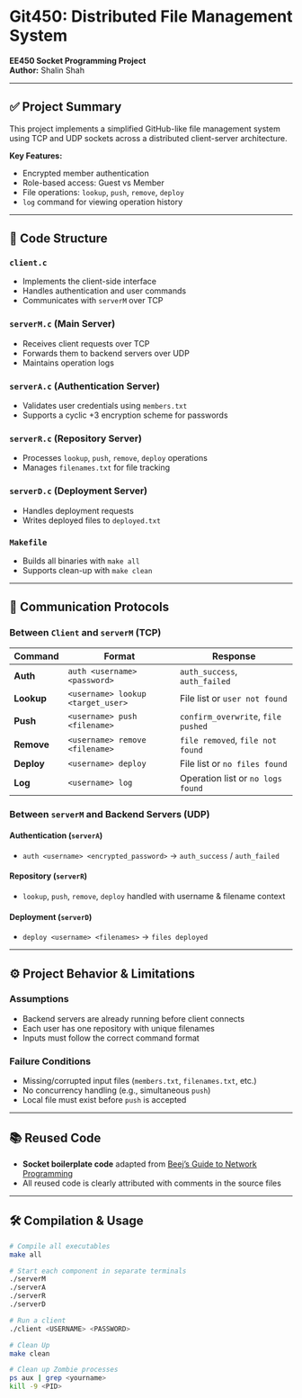 # Git450: Distributed File Management System  
**EE450 Socket Programming Project**  
**Author:** Shalin Shah  

---

## ✅ Project Summary
This project implements a simplified GitHub-like file management system using TCP and UDP sockets across a distributed client-server architecture.

**Key Features:**
- Encrypted member authentication
- Role-based access: Guest vs Member
- File operations: `lookup`, `push`, `remove`, `deploy`
- `log` command for viewing operation history

---

## 📁 Code Structure

### `client.c`
- Implements the client-side interface
- Handles authentication and user commands
- Communicates with `serverM` over TCP

### `serverM.c` (Main Server)
- Receives client requests over TCP
- Forwards them to backend servers over UDP
- Maintains operation logs

### `serverA.c` (Authentication Server)
- Validates user credentials using `members.txt`
- Supports a cyclic +3 encryption scheme for passwords

### `serverR.c` (Repository Server)
- Processes `lookup`, `push`, `remove`, `deploy` operations
- Manages `filenames.txt` for file tracking

### `serverD.c` (Deployment Server)
- Handles deployment requests
- Writes deployed files to `deployed.txt`

### `Makefile`
- Builds all binaries with `make all`
- Supports clean-up with `make clean`

---

## 💬 Communication Protocols

### Between `Client` and `serverM` (TCP)

| Command        | Format                                 | Response                                 |
|----------------|----------------------------------------|------------------------------------------|
| **Auth**       | `auth <username> <password>`           | `auth_success`, `auth_failed`            |
| **Lookup**     | `<username> lookup <target_user>`      | File list or `user not found`            |
| **Push**       | `<username> push <filename>`           | `confirm_overwrite`, `file pushed`       |
| **Remove**     | `<username> remove <filename>`         | `file removed`, `file not found`         |
| **Deploy**     | `<username> deploy`                    | File list or `no files found`            |
| **Log**        | `<username> log`                       | Operation list or `no logs found`        |

### Between `serverM` and Backend Servers (UDP)

#### Authentication (`serverA`)
- `auth <username> <encrypted_password>` → `auth_success` / `auth_failed`

#### Repository (`serverR`)
- `lookup`, `push`, `remove`, `deploy` handled with username & filename context

#### Deployment (`serverD`)
- `deploy <username> <filenames>` → `files deployed`

---

## ⚙️ Project Behavior & Limitations

### Assumptions
- Backend servers are already running before client connects
- Each user has one repository with unique filenames
- Inputs must follow the correct command format

### Failure Conditions
- Missing/corrupted input files (`members.txt`, `filenames.txt`, etc.)
- No concurrency handling (e.g., simultaneous `push`)
- Local file must exist before `push` is accepted

---

## 📚 Reused Code
- **Socket boilerplate code** adapted from [Beej’s Guide to Network Programming](https://beej.us/guide/bgnet/)
- All reused code is clearly attributed with comments in the source files

---

## 🛠️ Compilation & Usage

```bash
# Compile all executables
make all

# Start each component in separate terminals
./serverM
./serverA
./serverR
./serverD

# Run a client
./client <USERNAME> <PASSWORD>

# Clean Up
make clean

# Clean up Zombie processes
ps aux | grep <yourname>
kill -9 <PID>
